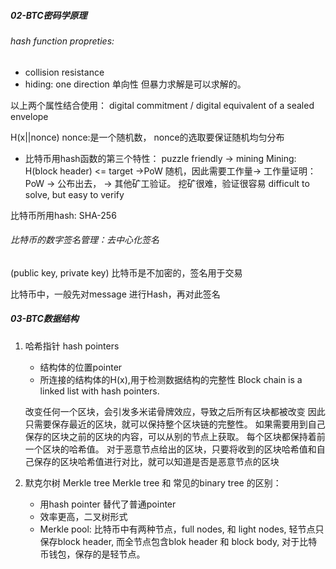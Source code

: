 ##### 02-BTC密码学原理
###### hash function propreties: 
- collision resistance
- hiding: one direction 单向性
但暴力求解是可以求解的。

以上两个属性结合使用：
digital commitment / digital equivalent of a sealed envelope

H(x||nonce) nonce:是一个随机数，
nonce的选取要保证随机均匀分布

- 比特币用hash函数的第三个特性： puzzle friendly -> mining
Mining: H(block header) <= target
->PoW 随机，因此需要工作量-> 工作量证明： PoW -> 公布出去， -> 其他矿工验证。
挖矿很难，验证很容易
difficult to solve, but easy to verify

比特币所用hash: SHA-256


###### 比特币的数字签名管理：去中心化签名

(public key, private key)
比特币是不加密的，签名用于交易

比特币中，一般先对message 进行Hash，再对此签名

##### 03-BTC数据结构
1. 哈希指针 hash pointers
   - 结构体的位置pointer
   - 所连接的结构体的H(x),用于检测数据结构的完整性
  Block chain is a linked list with hash pointers.

   改变任何一个区块，会引发多米诺骨牌效应，导致之后所有区块都被改变
   因此只需要保存最近的区块，就可以保持整个区块链的完整性。
   如果需要用到自己保存的区块之前的区块的内容，可以从别的节点上获取。
   每个区块都保持着前一个区块的哈希值。
   对于恶意节点给出的区块，只要将收到的区块哈希值和自己保存的区块哈希值进行对比，就可以知道是否是恶意节点的区块

2. 默克尔树 Merkle tree
   Merkle tree 和 常见的binary tree 的区别：
    - 用hash pointer 替代了普通pointer
    - 效率更高，二叉树形式
    - Merkle pool: 
        比特币中有两种节点，full nodes, 和 light nodes, 轻节点只保存block header, 而全节点包含blok header 和 block body, 对于比特币钱包，保存的是轻节点。

        